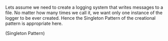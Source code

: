 Lets assume we need to create a logging system that writes messages to a file. No matter how many times we call it, we want only one instance of the logger to be ever created.
Hence the Singleton Pattern of the creational pattern is appropriate here.

(Singleton Pattern)